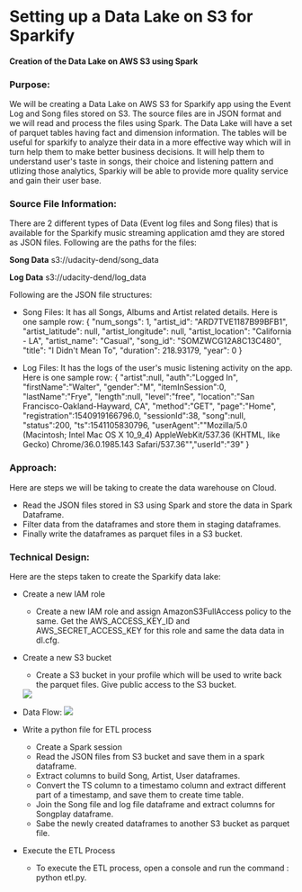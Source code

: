 # Setting up a Data Lake on S3 for Sparkify
#### Creation of the Data Lake on AWS S3 using Spark


### Purpose:
We will be creating a Data Lake on AWS S3 for Sparkify app using the Event Log and Song files stored on S3. The source files are in JSON format and we will read and process the files using Spark. The Data Lake will have a set of parquet tables having fact and dimension information. The tables will be useful for sparkify to analyze their data in a more effective way which will in turn help them to make better business decisions. It will help them to understand user's taste in songs, their choice and listening pattern and utlizing those analytics, Sparkiy will be able to provide more quality service and gain their user base.

### Source File Information:
There are 2 different types of Data (Event log files and Song files) that is available for the Sparkify music streaming application amd they are stored as JSON files. Following are the paths for the files:

**Song Data**
s3://udacity-dend/song_data

**Log Data** 
s3://udacity-dend/log_data

Following are the JSON file structures:


- Song Files: It has all Songs, Albums and Artist related details. Here is one sample row:
        {   "num_songs": 1, 
            "artist_id": "ARD7TVE1187B99BFB1", 
            "artist_latitude": null, 
            "artist_longitude": null, 
            "artist_location": "California - LA", 
            "artist_name": "Casual", 
            "song_id": "SOMZWCG12A8C13C480", 
            "title": "I Didn't Mean To", 
            "duration": 218.93179, 
            "year": 0
        }

- Log Files: It has the logs of the user's music listening activity on the app. Here is one sample row:
        {   "artist":null,
            "auth":"Logged In",
            "firstName":"Walter",
            "gender":"M",
            "itemInSession":0,
            "lastName":"Frye",
            "length":null,
            "level":"free",
            "location":"San Francisco-Oakland-Hayward, CA",
            "method":"GET",
            "page":"Home",
            "registration":1540919166796.0,
            "sessionId":38,
            "song":null,
            "status":200,
            "ts":1541105830796,
            "userAgent":"\"Mozilla\/5.0 (Macintosh; Intel Mac OS X 10_9_4) AppleWebKit\/537.36 (KHTML, like Gecko) Chrome\/36.0.1985.143 Safari\/537.36\"","userId":"39"
        }
        
### Approach:
Here are steps we will be taking to create the data warehouse on Cloud. 

- Read the JSON files stored in S3 using Spark and store the data in Spark Dataframe. 
- Filter data from the dataframes and store them in staging dataframes.
- Finally write the dataframes as parquet files in a S3 bucket. 

### Technical Design:
Here are the steps taken to create the Sparkify data lake:

- Create a new IAM role
    - Create a new IAM role and assign AmazonS3FullAccess policy to the same. Get the AWS_ACCESS_KEY_ID and AWS_SECRET_ACCESS_KEY for this role and same the data data in dl.cfg.
- Create a new S3 bucket 
    - Create a S3 bucket in your profile which will be used to write back the parquet files. Give public access to the S3 bucket.
    
    <img src="/resource/S3Datalake.PNG">
    
- Data Flow:
  <img src="/resource/dataflow.jpg">
  
- Write a python file for ETL process
    - Create a Spark session
    - Read the JSON files from S3 bucket and save them in a spark dataframe. 
    - Extract columns to build Song, Artist, User dataframes. 
    - Convert the TS column to a timestamo column and extract different part of a timestamp, and save them to create time table. 
    - Join the Song file and log file dataframe and extract columns for Songplay dataframe. 
    - Sabe the newly created dataframes to another S3 bucket as parquet file.
- Execute the ETL Process
    - To execute the ETL process, open a console and run the command : python etl.py. 
